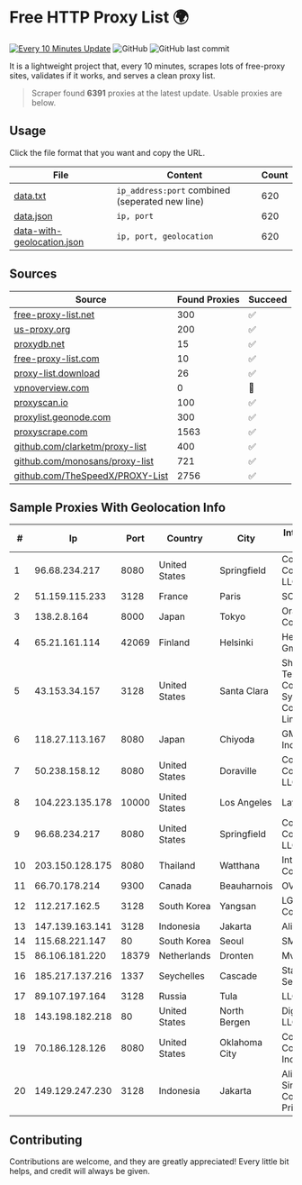 
# Free HTTP Proxy List 🌍

[![Every 10 Minutes Update](https://github.com/mertguvencli/http-proxy-list/actions/workflows/main.yml/badge.svg?branch=main)](https://github.com/mertguvencli/http-proxy-list/actions/workflows/main.yml)
![GitHub](https://img.shields.io/github/license/mertguvencli/http-proxy-list)
![GitHub last commit](https://img.shields.io/github/last-commit/mertguvencli/http-proxy-list)

It is a lightweight project that, every 10 minutes, scrapes lots of free-proxy sites, validates if it works, and serves a clean proxy list.


> Scraper found **6391** proxies at the latest update. Usable proxies are below.

## Usage

Click the file format that you want and copy the URL.


|File|Content|Count|
|----|-------|-----|
|[data.txt](https://raw.githubusercontent.com/mertguvencli/http-proxy-list/main/proxy-list/data.txt)|`ip_address:port` combined (seperated new line)|620|
|[data.json](https://raw.githubusercontent.com/mertguvencli/http-proxy-list/main/proxy-list/data.json)|`ip, port`|620|
|[data-with-geolocation.json](https://raw.githubusercontent.com/mertguvencli/http-proxy-list/main/proxy-list/data-with-geolocation.json)|`ip, port, geolocation`|620|

## Sources

|Source|Found Proxies|Succeed|
|------|-------------|-------|
|[free-proxy-list.net](https://free-proxy-list.net)|300|✅|
|[us-proxy.org](https://www.us-proxy.org)|200|✅|
|[proxydb.net](http://proxydb.net)|15|✅|
|[free-proxy-list.com](https://free-proxy-list.com/?page=&port=&type%5B%5D=http&type%5B%5D=https&up_time=0&search=Search)|10|✅|
|[proxy-list.download](https://www.proxy-list.download/HTTP)|26|✅|
|[vpnoverview.com](https://vpnoverview.com/privacy/anonymous-browsing/free-proxy-servers)|0|🚫|
|[proxyscan.io](https://www.proxyscan.io)|100|✅|
|[proxylist.geonode.com](https://proxylist.geonode.com/api/proxy-list?limit=300&page=1&sort_by=lastChecked&sort_type=desc&protocols=http,https)|300|✅|
|[proxyscrape.com](https://api.proxyscrape.com/v2/?request=displayproxies&protocol=http&timeout=10000&country=all&ssl=all&anonymity=all)|1563|✅|
|[github.com/clarketm/proxy-list](https://raw.githubusercontent.com/clarketm/proxy-list/master/proxy-list-raw.txt)|400|✅|
|[github.com/monosans/proxy-list](https://raw.githubusercontent.com/monosans/proxy-list/main/proxies/http.txt)|721|✅|
|[github.com/TheSpeedX/PROXY-List](https://raw.githubusercontent.com/TheSpeedX/PROXY-List/master/http.txt)|2756|✅|


## Sample Proxies With Geolocation Info

|#|Ip|Port|Country|City|Internet Service Provider|
|-|--|----|-------|----|-------------------------|
|1|96.68.234.217|8080|United States|Springfield|Comcast Cable Communications, LLC|
|2|51.159.115.233|3128|France|Paris|SCALEWAY|
|3|138.2.8.164|8000|Japan|Tokyo|Oracle Corporation|
|4|65.21.161.114|42069|Finland|Helsinki|Hetzner Online GmbH|
|5|43.153.34.157|3128|United States|Santa Clara|Shenzhen Tencent Computer Systems Company Limited|
|6|118.27.113.167|8080|Japan|Chiyoda|GMO Internet, Inc.|
|7|50.238.158.12|8080|United States|Doraville|Comcast Cable Communications, LLC|
|8|104.223.135.178|10000|United States|Los Angeles|LayerHost|
|9|96.68.234.217|8080|United States|Springfield|Comcast Cable Communications, LLC|
|10|203.150.128.175|8080|Thailand|Watthana|Internet Thailand Company Ltd|
|11|66.70.178.214|9300|Canada|Beauharnois|OVH SAS|
|12|112.217.162.5|3128|South Korea|Yangsan|LG DACOM Corporation|
|13|147.139.163.141|3128|Indonesia|Jakarta|Alibaba.com LLC|
|14|115.68.221.147|80|South Korea|Seoul|SMILESERV|
|15|86.106.181.220|18379|Netherlands|Dronten|Mvps LTD|
|16|185.217.137.216|1337|Seychelles|Cascade|Stallion Network Services Limited|
|17|89.107.197.164|3128|Russia|Tula|LLC TK Altair|
|18|143.198.182.218|80|United States|North Bergen|DigitalOcean, LLC|
|19|70.186.128.126|8080|United States|Oklahoma City|Cox Communications Inc.|
|20|149.129.247.230|3128|Indonesia|Jakarta|Alibaba.com Singapore E-Commerce Private Limited|



## Contributing

Contributions are welcome, and they are greatly appreciated! Every
little bit helps, and credit will always be given.

